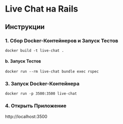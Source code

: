 # Live Chat на Rails
## Инструкции
### 1. Сбор Docker-Контейнеров и Запуск Тестов
`docker build -t live-chat .`

#### b. Запуск Тестов
`docker run --rm live-chat bundle exec rspec`

### 3. Запуск Docker-Контейнера
`docker run -p 3500:3500 live-chat`

### 4. Открыть Приложение
 http://localhost:3500
